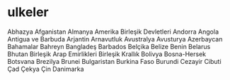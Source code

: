 # ulkeler
Abhazya
Afganistan
Almanya
Amerika Birleşik Devletleri
Andorra
Angola
Antigua ve Barbuda
Arjantin
Arnavutluk
Avustralya
Avusturya
Azerbaycan
Bahamalar
Bahreyn
Bangladeş
Barbados
Belçika
Belize
Benin
Belarus
Bhutan
Birleşik Arap Emirlikleri
Birleşik Krallık
Bolivya
Bosna-Hersek
Botsvana
Brezilya
Brunei
Bulgaristan
Burkina Faso
Burundi
Cezayir
Cibuti
Çad
Çekya
Çin
Danimarka
